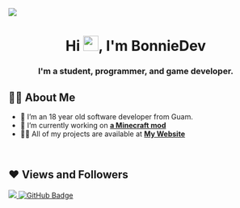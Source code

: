 <a href="#"><img width="auto" height="auto" src="https://bonnie39.github.io/img/github-profile/main/welcome_mesh_dark.png" height="24px"/></a>

<h1 align="center">Hi <img src="https://raw.githubusercontent.com/MartinHeinz/MartinHeinz/master/wave.gif" width="30px">, I'm BonnieDev</h1>
<h3 align="center">I'm a student, programmer, and game developer.</h3>


## 🙋‍♂️ About Me

- 🌱 I’m an 18 year old software developer from Guam.
- 🔭 I’m currently working on **[a Minecraft mod](https://github.com/Bonnie39/TheSidewaysMod)**
- 👨‍💻 All of my projects are available at **[My Website](https://bonnie39.github.io)**

<br/>

## ❤ Views and Followers
<a href="https://github.com/Bonnie39/github-profile-views-counter">
    <img src="https://komarev.com/ghpvc/?username=Bonnie39">
</a>
<a href="https://github.com/Bonnie39?tab=followers"><img src="https://img.shields.io/github/followers/Bonnie39?label=Followers&style=social" alt="GitHub Badge"></a>

